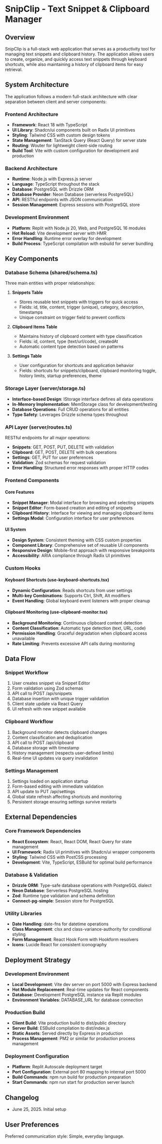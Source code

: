 # SnipClip - Text Snippet & Clipboard Manager

## Overview

SnipClip is a full-stack web application that serves as a productivity tool for managing text snippets and clipboard history. The application allows users to create, organize, and quickly access text snippets through keyboard shortcuts, while also maintaining a history of clipboard items for easy retrieval.

## System Architecture

The application follows a modern full-stack architecture with clear separation between client and server components:

### Frontend Architecture
- **Framework**: React 18 with TypeScript
- **UI Library**: Shadcn/ui components built on Radix UI primitives
- **Styling**: Tailwind CSS with custom design tokens
- **State Management**: TanStack Query (React Query) for server state
- **Routing**: Wouter for lightweight client-side routing
- **Build Tool**: Vite with custom configuration for development and production

### Backend Architecture
- **Runtime**: Node.js with Express.js server
- **Language**: TypeScript throughout the stack
- **Database**: PostgreSQL with Drizzle ORM
- **Database Provider**: Neon Database (serverless PostgreSQL)
- **API**: RESTful endpoints with JSON communication
- **Session Management**: Express sessions with PostgreSQL store

### Development Environment
- **Platform**: Replit with Node.js 20, Web, and PostgreSQL 16 modules
- **Hot Reload**: Vite development server with HMR
- **Error Handling**: Runtime error overlay for development
- **Build Process**: TypeScript compilation with esbuild for server bundling

## Key Components

### Database Schema (shared/schema.ts)
Three main entities with proper relationships:

1. **Snippets Table**
   - Stores reusable text snippets with triggers for quick access
   - Fields: id, title, content, trigger (unique), category, description, timestamps
   - Unique constraint on trigger field to prevent conflicts

2. **Clipboard Items Table**
   - Maintains history of clipboard content with type classification
   - Fields: id, content, type (text/url/code), createdAt
   - Automatic content type detection based on patterns

3. **Settings Table**
   - User configuration for shortcuts and application behavior
   - Fields: shortcuts for snippets/clipboard, clipboard monitoring toggle, history limits, startup preferences, theme

### Storage Layer (server/storage.ts)
- **Interface-based Design**: IStorage interface defines all data operations
- **In-Memory Implementation**: MemStorage class for development/testing
- **Database Operations**: Full CRUD operations for all entities
- **Type Safety**: Leverages Drizzle schema types throughout

### API Layer (server/routes.ts)
RESTful endpoints for all major operations:
- **Snippets**: GET, POST, PUT, DELETE with validation
- **Clipboard**: GET, POST, DELETE with bulk operations
- **Settings**: GET, PUT for user preferences
- **Validation**: Zod schemas for request validation
- **Error Handling**: Structured error responses with proper HTTP codes

### Frontend Components

#### Core Features
- **Snippet Manager**: Modal interface for browsing and selecting snippets
- **Snippet Editor**: Form-based creation and editing of snippets
- **Clipboard History**: Interface for viewing and managing clipboard items
- **Settings Modal**: Configuration interface for user preferences

#### UI System
- **Design System**: Consistent theming with CSS custom properties
- **Component Library**: Comprehensive set of reusable UI components
- **Responsive Design**: Mobile-first approach with responsive breakpoints
- **Accessibility**: ARIA compliance through Radix UI primitives

### Custom Hooks

#### Keyboard Shortcuts (use-keyboard-shortcuts.tsx)
- **Dynamic Configuration**: Reads shortcuts from user settings
- **Multi-key Combinations**: Supports Ctrl, Shift, Alt modifiers
- **Event Handling**: Global keyboard event listeners with proper cleanup

#### Clipboard Monitoring (use-clipboard-monitor.tsx)
- **Background Monitoring**: Continuous clipboard content detection
- **Content Classification**: Automatic type detection (text, URL, code)
- **Permission Handling**: Graceful degradation when clipboard access unavailable
- **Rate Limiting**: Prevents excessive API calls during monitoring

## Data Flow

### Snippet Workflow
1. User creates snippet via Snippet Editor
2. Form validation using Zod schemas
3. API call to POST /api/snippets
4. Database insertion with unique trigger validation
5. Client state update via React Query
6. UI refresh with new snippet available

### Clipboard Workflow
1. Background monitor detects clipboard changes
2. Content classification and deduplication
3. API call to POST /api/clipboard
4. Database storage with timestamp
5. History management (respects user-defined limits)
6. Real-time UI updates via query invalidation

### Settings Management
1. Settings loaded on application startup
2. Form-based editing with immediate validation
3. API update to PUT /api/settings
4. Global state refresh affecting shortcuts and monitoring
5. Persistent storage ensuring settings survive restarts

## External Dependencies

### Core Framework Dependencies
- **React Ecosystem**: React, React DOM, React Query for state management
- **UI Framework**: Radix UI primitives with Shadcn/ui wrapper components
- **Styling**: Tailwind CSS with PostCSS processing
- **Development**: Vite, TypeScript, ESBuild for optimal build performance

### Database & Validation
- **Drizzle ORM**: Type-safe database operations with PostgreSQL dialect
- **Neon Database**: Serverless PostgreSQL hosting
- **Zod**: Runtime type validation and schema definition
- **Connect-pg-simple**: Session store for PostgreSQL

### Utility Libraries
- **Date Handling**: date-fns for datetime operations
- **Class Management**: clsx and class-variance-authority for conditional styling
- **Form Management**: React Hook Form with Hookform resolvers
- **Icons**: Lucide React for consistent iconography

## Deployment Strategy

### Development Environment
- **Local Development**: Vite dev server on port 5000 with Express backend
- **Hot Module Replacement**: Real-time updates for React components
- **Database**: Development PostgreSQL instance via Replit modules
- **Environment Variables**: DATABASE_URL for database connection

### Production Build
- **Client Build**: Vite production build to dist/public directory
- **Server Build**: ESBuild compilation to dist/index.js
- **Static Assets**: Served directly by Express in production
- **Process Management**: PM2 or similar for production process management

### Deployment Configuration
- **Platform**: Replit Autoscale deployment target
- **Port Configuration**: External port 80 mapping to internal port 5000
- **Build Commands**: npm run build for production preparation
- **Start Commands**: npm run start for production server launch

## Changelog

- June 25, 2025. Initial setup

## User Preferences

Preferred communication style: Simple, everyday language.